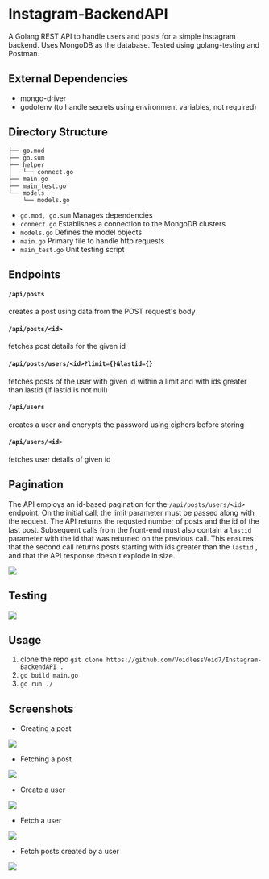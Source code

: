 # Instagram-BackendAPI

A Golang REST API to handle users and posts for a simple instagram backend. Uses MongoDB as the database. Tested using golang-testing and Postman.

## External Dependencies

- mongo-driver 
- godotenv (to handle secrets using environment variables, not required)

## Directory Structure

```
├── go.mod
├── go.sum
├── helper
│   └── connect.go
├── main.go
├── main_test.go
└── models
    └── models.go
```
- ``` go.mod, go.sum ``` Manages dependencies
- ``` connect.go ``` Establishes a connection to the MongoDB clusters
- ``` models.go ``` Defines the model objects
- ``` main.go ``` Primary file to handle http requests 
- ``` main_test.go ``` Unit testing script 

## Endpoints

#### ``` /api/posts ``` 
creates a post using data from the POST request's body

#### ``` /api/posts/<id> ``` 
fetches post details for the given id

#### ``` /api/posts/users/<id>?limit={}&lastid={} ``` 
fetches posts of the user with given id within a limit and with ids greater than lastid (if lastid is not null)

#### ``` /api/users ```
creates a user and encrypts the password using ciphers before storing

#### ``` /api/users/<id> ``` 
fetches user details of given id

## Pagination

The API employs an id-based pagination for the  ``` /api/posts/users/<id> ``` endpoint. 
On the initial call, the limit parameter must be passed along with the request. The API returns the requsted number of posts and the id of the last post. Subsequent calls 
from the front-end must also contain a ``` lastid ``` parameter with the id that was returned on the previous call. This ensures that the second call returns posts starting 
with ids greater than the ``` lastid ``` , and that the API response doesn't explode in size.

![](https://i.imgur.com/DOhl8Pc.png)

## Testing

![](https://i.imgur.com/vv4nVgj.png)

## Usage

1. clone the repo ``` git clone https://github.com/VoidlessVoid7/Instagram-BackendAPI . ```
2. ``` go build main.go ```
3. ``` go run ./ ```

## Screenshots

- Creating a post

![](https://i.imgur.com/3X7lqst.png)

- Fetching a post

![](https://i.imgur.com/n6H3WjF.png)

- Create a user

![](https://i.imgur.com/f1EPfqO.png)

- Fetch a user

![](https://i.imgur.com/GlOGzhu.png)

- Fetch posts created by a user

![](https://i.imgur.com/SKz48ya.png)

